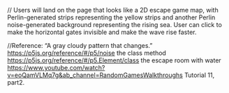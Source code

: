 // Users will land on the page that looks like a 2D escape game map, with Perlin-generated strips representing the yellow strips and another Perlin noise-generated background representing the rising sea. User can click to make the horizontal gates invisible and make the wave rise faster.

//Reference:
“A gray cloudy pattern that changes.”
https://p5js.org/reference/#/p5/noise
the class method
https://p5js.org/reference/#/p5.Element/class
the escape room with water
https://www.youtube.com/watch?v=eoQamVLMq7g&ab_channel=RandomGamesWalkthroughs
Tutorial 11, part2.

